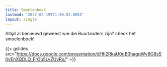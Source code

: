 ```yaml
---
title: Smoelenboek
lastmod: '2022-02-19T21:50:52.085Z'
layout: single
---
```

Altijd al benieuwd geweest wie die Buurlanders zijn? check het smoelenboek!

{{< gslides src="https://docs.google.com/presentation/d/1h2RkaU0gB0hagqWy8G8sS0yEhXQDLQ_FrOb5LvZUvRo/" >}}
